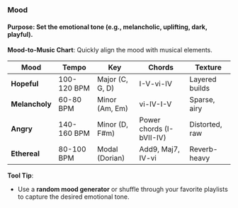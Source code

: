 ### **Mood**

#### **Purpose**: Set the emotional tone (e.g., melancholic, uplifting, dark, playful).

**Mood-to-Music Chart**: Quickly align the mood with musical elements.

|Mood|Tempo|Key|Chords|Texture|
|---|---|---|---|---|
|**Hopeful**|100-120 BPM|Major (C, G, D)|I-V-vi-IV|Layered builds|
|**Melancholy**|60-80 BPM|Minor (Am, Em)|vi-IV-I-V|Sparse, airy|
|**Angry**|140-160 BPM|Minor (D, F#m)|Power chords (I-bVII-IV)|Distorted, raw|
|**Ethereal**|80-100 BPM|Modal (Dorian)|Add9, Maj7, IV-vi|Reverb-heavy|

**Tool Tip**:

- Use a **random mood generator** or shuffle through your favorite playlists to capture the desired emotional tone.